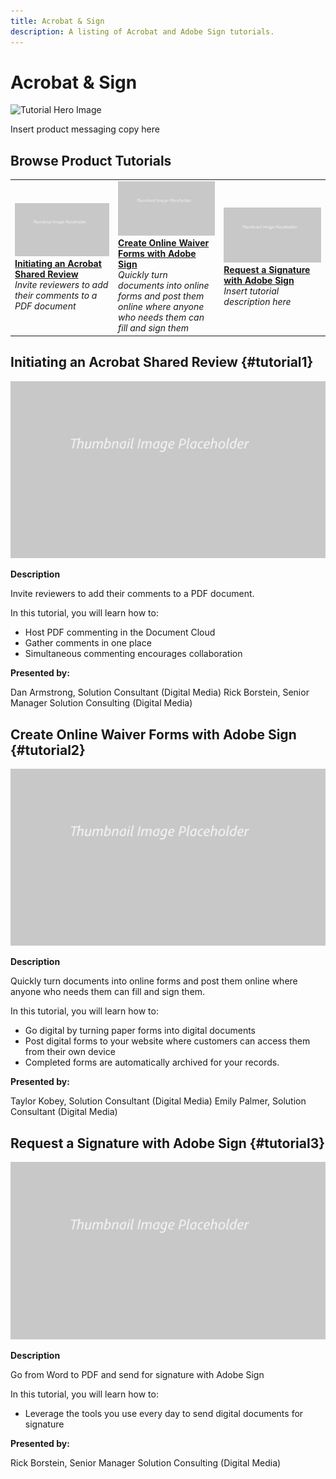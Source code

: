```yaml
---
title: Acrobat & Sign
description: A listing of Acrobat and Adobe Sign tutorials.
---
```


# Acrobat & Sign

![Tutorial Hero Image](../assets/DC.ssssjpg)

Insert product messaging copy here

## Browse Product Tutorials

<table>
<tr>
 <td>
   <a href="acrobat-sign.md#tutorial1">
      <img alt="Initiating an Acrobat Shared Review" src="../assets//table_placeholder.png" />
   </a>
    <div>
   <a href="acrobat-sign.md#tutorial1"><strong>Initiating an Acrobat Shared Review</strong></a>
    </div>
    <em>Invite reviewers to add their comments to a PDF document</em>
    <br>
  </td>
  <td>
    <a href="acrobat-sign.md#tutorial2">
        <img alt="Create Online Waiver Forms with Adobe Sign" src="../assets/table_placeholder.png" />
    </a>
    <div>
    <a href="acrobat-sign.md#tutorial2"><strong>Create Online Waiver Forms with Adobe Sign</strong></a>
    </div>
    <em>Quickly turn documents into online forms and post them online where anyone who needs them can fill and sign them</em>
    <br>
  </td>
  <td>
   <a href="acrobat-sign.md#tutorial3">
      <img alt="Request a Signature with Adobe Sign" src="../assets/table_placeholder.png" />
   </a>
    <div>
    <a href="acrobat-sign.md#tutorial3"><strong>Request a Signature with Adobe Sign</strong></a>
    </div>
    <em>Insert tutorial description here</em>
    <br>
  </td>
</tr>
</table>

## Initiating an Acrobat Shared Review {#tutorial1}

![Video Hero Placeholder Image](../assets/table_placeholder.png)

**Description**

Invite reviewers to add their comments to a PDF document. 

In this tutorial, you will learn how to:
* Host PDF commenting in the Document Cloud
* Gather comments in one place
* Simultaneous commenting encourages collaboration


**Presented by:** 

Dan Armstrong, Solution Consultant (Digital Media)
Rick Borstein, Senior Manager Solution Consulting (Digital Media)

## Create Online Waiver Forms with Adobe Sign {#tutorial2}

![Video Hero Placeholder Image](../assets/table_placeholder.png)

**Description**

Quickly turn documents into online forms and post them online where anyone who needs them can fill and sign them. 

In this tutorial, you will learn how to:
* Go digital by turning paper forms into digital documents
* Post digital forms to your website where customers can access them from their own device
* Completed forms are automatically archived for your records.


**Presented by:**

Taylor Kobey, Solution Consultant (Digital Media)
Emily Palmer, Solution Consultant (Digital Media)

## Request a Signature with Adobe Sign {#tutorial3}

![Video Hero Placeholder Image](../assets/table_placeholder.png)

**Description**

Go from Word to PDF and send for signature with Adobe Sign

In this tutorial, you will learn how to:
* Leverage the tools you use every day to send digital documents for signature

**Presented by:**

Rick Borstein, Senior Manager Solution Consulting (Digital Media)
